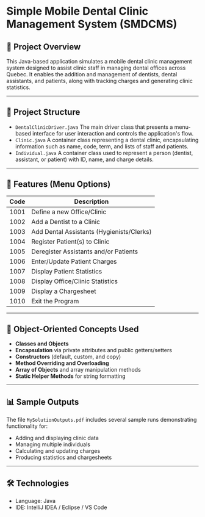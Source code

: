 # Simple Mobile Dental Clinic Management System (SMDCMS)

## 📌 Project Overview

This Java-based application simulates a mobile dental clinic management system designed to assist clinic staff in managing dental offices across Quebec.
It enables the addition and management of dentists, dental assistants, and patients, along with tracking charges and generating clinic statistics.

---

## 📁 Project Structure

- `DentalClinicDriver.java`  The main driver class that presents a menu-based interface for user interaction and controls the application's flow.
- `Clinic.java`  A container class representing a dental clinic, encapsulating information such as name, code, term, and lists of staff and patients.
- `Individual.java`  A container class used to represent a person (dentist, assistant, or patient) with ID, name, and charge details.

---

## 🔧 Features (Menu Options)

| Code | Description                                     |
|------|-------------------------------------------------|
| 1001 | Define a new Office/Clinic                      |
| 1002 | Add a Dentist to a Clinic                       |
| 1003 | Add Dental Assistants (Hygienists/Clerks)       |
| 1004 | Register Patient(s) to Clinic                   |
| 1005 | Deregister Assistants and/or Patients           |
| 1006 | Enter/Update Patient Charges                    |
| 1007 | Display Patient Statistics                      |
| 1008 | Display Office/Clinic Statistics                |
| 1009 | Display a Chargesheet                           |
| 1010 | Exit the Program                                |

---

## 🧱 Object-Oriented Concepts Used

- **Classes and Objects**
- **Encapsulation** via private attributes and public getters/setters
- **Constructors** (default, custom, and copy)
- **Method Overriding and Overloading**
- **Array of Objects** and array manipulation methods
- **Static Helper Methods** for string formatting

---

## 📊 Sample Outputs

The file `MySolutionOutputs.pdf` includes several sample runs demonstrating functionality for:
- Adding and displaying clinic data
- Managing multiple individuals
- Calculating and updating charges
- Producing statistics and chargesheets

---

## 🛠 Technologies

- Language: Java
- IDE: IntelliJ IDEA / Eclipse / VS Code
